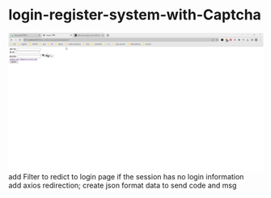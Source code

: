 # login-register-system-with-Captcha

![system demo](demo/demo1.gif) <br />
add Filter to redict to login page if the session has no login information <br />
add axios redirection; create json format data to send code and msg <br />

